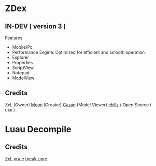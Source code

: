  # ZDex
 ## IN-DEV ( version 3 )
Features
 * Mobile/Pc
 * Performance Engine: Optimized for efficient and smooth operation.
 * Explorer
 * Properties
 * ScriptView
 * Notepad
 * ModelView
## Credits
ZxL (Owner)
[Moon](https://github.com/LorekeeperZinnia/Dex) (Creator)
[Cazan](https://github.com/Cazzanos) (Model Viewer)
[chillz](https://github.com/AZYsGithub/DexPlusPlus) ( Open Source i use )
# Luau Decompile
## Credits
[ZxL](https://github.com/BOXLEGENDARY/LuauDecompile)
[w.a.e](https://github.com/w-a-e/Advanced-Decompiler-V3)
[break-core](https://github.com/break-core/Advanced-Decompiler-V3)
